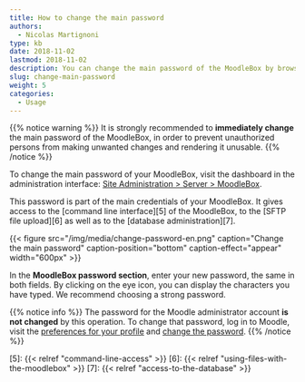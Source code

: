 ```yaml
---
title: How to change the main password
authors:
  - Nicolas Martignoni
type: kb
date: 2018-11-02
lastmod: 2018-11-02
description: You can change the main password of the MoodleBox by browsing the dashboard in the administration interface
slug: change-main-password
weight: 5
categories:
  - Usage
---
```


{{% notice warning %}}
It is strongly recommended to __immediately change__ the main password of the MoodleBox, in order to prevent unauthorized persons from making unwanted changes and rendering it unusable.
{{% /notice %}}

To change the main password of your MoodleBox, visit the dashboard in the administration interface: [Site Administration > Server > MoodleBox][1].

This password is part of the main credentials of your MoodleBox. It gives access to the [command line interface][5] of the MoodleBox, to the [SFTP file upload][6]  as well as to the [database administration][7].

{{< figure src="/img/media/change-password-en.png" caption="Change the main password" caption-position="bottom" caption-effect="appear" width="600px"  >}}

In the __MoodleBox password section__, enter your new password, the same in both fields. By clicking on the eye icon, you can display the characters you have typed. We recommend choosing a strong password.

{{% notice info %}}
The password for the Moodle administrator account __is not changed__ by this operation. To change that password, log in to Moodle, visit the <a href="http://moodlebox.home/user/preferences.php">preferences for your profile</a> and <a href="http://moodlebox.home/login/change_password.php">change the password</a>.
{{% /notice %}}

 [1]: http://moodlebox.home/admin/tool/moodlebox/index.php
 [2]: http://moodlebox.home/
 [3]: http://moodlebox.home/user/preferences.php
 [4]: http://moodlebox.home/login/change_password.php
 [5]: {{< relref "command-line-access" >}}
 [6]: {{< relref "using-files-with-the-moodlebox" >}}
 [7]: {{< relref "access-to-the-database" >}}
